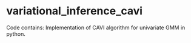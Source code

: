 # variational_inference_cavi

Code contains:
Implementation of CAVI algorithm for univariate GMM in python.
